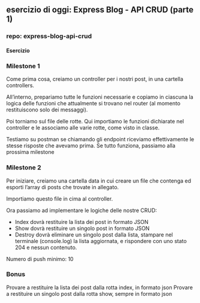 ## esercizio di oggi: Express Blog - API CRUD (parte 1)
### repo: express-blog-api-crud
#### Esercizio
### Milestone 1
Come prima cosa, creiamo un controller per i nostri post, in una cartella controllers.

All’interno, prepariamo tutte le funzioni necessarie e copiamo in ciascuna la logica delle funzioni che attualmente si trovano nel router (al momento restituiscono solo dei messaggi).

Poi torniamo sul file delle rotte. Qui importiamo le funzioni dichiarate nel controller e le associamo alle varie rotte, come visto in classe.

Testiamo su postman se chiamando gli endpoint riceviamo effettivamente le stesse risposte che avevamo prima.
Se tutto funziona, passiamo alla prossima milestone

### Milestone 2
Per iniziare, creiamo una cartella data in cui creare un file che contenga ed esporti l’array di posts che trovate in allegato.

 Importiamo questo file in cima al controller.

Ora passiamo ad implementare le logiche delle nostre CRUD:

- Index dovrà restituire la lista dei post in formato JSON
- Show dovrà restituire un singolo post in formato JSON
- Destroy dovrà eliminare un singolo post dalla lista, stampare nel terminale (console.log) la lista aggiornata, e rispondere con uno stato 204 e nessun contenuto.

Numero di push minimo: 10

### Bonus
Provare a restituire la lista dei post dalla rotta index, in formato json
Provare a restituire un singolo post dalla rotta show, sempre in formato json